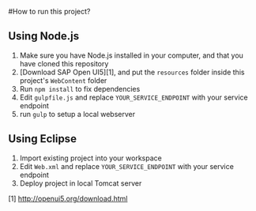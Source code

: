#How to run this project?

## Using Node.js
1. Make sure you have Node.js installed in your computer, and that you have cloned this repository
2. [Download SAP Open UI5][1], and put the `resources` folder inside this project's `WebContent` folder
3. Run `npm install` to fix dependencies
4. Edit `gulpfile.js` and replace `YOUR_SERVICE_ENDPOINT` with your service endpoint
5. run `gulp` to setup a local webserver

## Using Eclipse

1. Import existing project into your workspace
2. Edit `Web.xml` and replace `YOUR_SERVICE_ENDPOINT` with your service endpoint
3. Deploy project in local Tomcat server

[1] http://openui5.org/download.html